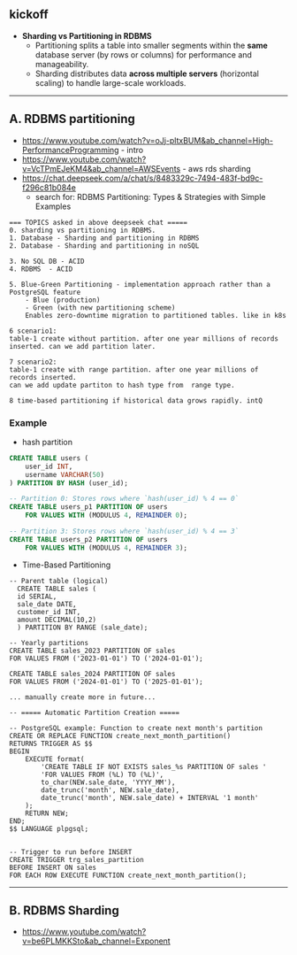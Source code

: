 ## kickoff
- **Sharding vs Partitioning in RDBMS**
  - Partitioning splits a table into smaller segments within the **same** database server (by rows or columns) for performance and manageability.
  - Sharding distributes data **across multiple servers** (horizontal scaling) to handle large-scale workloads.

---
## A. RDBMS partitioning
- https://www.youtube.com/watch?v=oJj-pltxBUM&ab_channel=High-PerformanceProgramming - intro
- https://www.youtube.com/watch?v=VcTPmEJeKM4&ab_channel=AWSEvents - aws rds sharding
- https://chat.deepseek.com/a/chat/s/8483329c-7494-483f-bd9c-f296c81b084e
  - search for: RDBMS Partitioning: Types & Strategies with Simple Examples
```text
=== TOPICS asked in above deepseek chat =====
0. sharding vs partitioning in RDBMS.
1. Database - Sharding and partitioning in RDBMS 
2. Database - Sharding and partitioning in noSQL

3. No SQL DB - ACID 
4. RDBMS  - ACID

5. Blue-Green Partitioning - implementation approach rather than a PostgreSQL feature
    - Blue (production)
    - Green (with new partitioning scheme)
    Enables zero-downtime migration to partitioned tables. like in k8s
    
6 scenario1: 
table-1 create without partition. after one year millions of records inserted. can we add partition later.

7 scenario2: 
table-1 create with range partition. after one year millions of records inserted. 
can we add update partiton to hash type from  range type.

8 time-based partitioning if historical data grows rapidly. intQ
```
### Example
- hash partition
```sql
CREATE TABLE users (
    user_id INT,
    username VARCHAR(50)
) PARTITION BY HASH (user_id);

-- Partition 0: Stores rows where `hash(user_id) % 4 == 0`
CREATE TABLE users_p1 PARTITION OF users
    FOR VALUES WITH (MODULUS 4, REMAINDER 0);

-- Partition 3: Stores rows where `hash(user_id) % 4 == 3`
CREATE TABLE users_p2 PARTITION OF users
    FOR VALUES WITH (MODULUS 4, REMAINDER 3);
```
- Time-Based Partitioning
```
-- Parent table (logical)
  CREATE TABLE sales (
  id SERIAL,
  sale_date DATE,
  customer_id INT,
  amount DECIMAL(10,2)
  ) PARTITION BY RANGE (sale_date);

-- Yearly partitions
CREATE TABLE sales_2023 PARTITION OF sales
FOR VALUES FROM ('2023-01-01') TO ('2024-01-01');

CREATE TABLE sales_2024 PARTITION OF sales
FOR VALUES FROM ('2024-01-01') TO ('2025-01-01');

... manually create more in future...

-- ===== Automatic Partition Creation =====

-- PostgreSQL example: Function to create next month's partition
CREATE OR REPLACE FUNCTION create_next_month_partition()
RETURNS TRIGGER AS $$
BEGIN
    EXECUTE format(
        'CREATE TABLE IF NOT EXISTS sales_%s PARTITION OF sales '
        'FOR VALUES FROM (%L) TO (%L)',
        to_char(NEW.sale_date, 'YYYY_MM'),
        date_trunc('month', NEW.sale_date),
        date_trunc('month', NEW.sale_date) + INTERVAL '1 month'
    );
    RETURN NEW;
END;
$$ LANGUAGE plpgsql;


-- Trigger to run before INSERT
CREATE TRIGGER trg_sales_partition
BEFORE INSERT ON sales
FOR EACH ROW EXECUTE FUNCTION create_next_month_partition();
```
---
## B. RDBMS Sharding
- https://www.youtube.com/watch?v=be6PLMKKSto&ab_channel=Exponent


